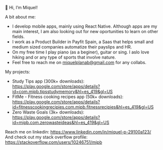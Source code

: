 👋 Hi, I’m Miquel!

A bit about me:
- I develop mobile apps, mainly using React Native. Although apps are my main interest, I am also looking out for new oportunities to learn on other fields.
- I work as a Product Builder in Payfit Spain, a Saas that helps small and medium sized companies automatize their payslips and HR.
- On my free time I play piano (as a beginer), guitar or sing. I aslo love hiking and or any type of sports that involve nature.
- Feel free to reach me on miquelplanab@gmail.com for any collabs.

My projects:
- Study Tips app (300k+ downloads): https://play.google.com/store/apps/details?id=com.mipb.tipsstudymemory&hl=es_419&gl=US
- FitMe - Fitness cooking recipes app (50k+ downloads): https://play.google.com/store/apps/details?id=fitnesscookingrecipies.com.mipb.fitnessrecipies&hl=es_419&gl=US
- Zero Waste Goals (3k+ downloads): https://play.google.com/store/apps/details?id=mipb.com.zerowasteideas&hl=es_419&gl=US

Reach me on linkedin: https://www.linkedin.com/in/miquel-p-29100a123/
And check out my stack overflow profile: https://stackoverflow.com/users/10246751/mipb
<!---
MIPB/MIPB is a ✨ special ✨ repository because its `README.md` (this file) appears on your GitHub profile.
You can click the Preview link to take a look at your changes.
--->
